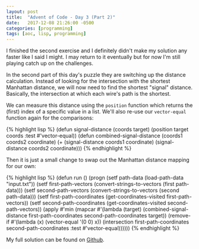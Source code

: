 ```yaml
---
layout: post
title:  "Advent of Code - Day 3 (Part 2)"
date:   2017-12-08 21:26:00 -0500
categories: [programming]
tags: [aoc, lisp, programming]
---
```


I finished the second exercise and I definitely didn't make my solution any faster like I said I might. I may return to it eventually but for now I'm still playing catch up on the challenges.

In the second part of this day's puzzle they are switching up the distance calculation. Instead of looking for the intersection with the shortest Manhattan distance, we will now need to find the shortest "signal" distance. Basically, the intersection at which each wire's path is the shortest.

We can measure this distance using the `position` function which returns the (first) index of a specific value in a list. We'll also re-use our `vector-equal` function again for the comparisons:

{% highlight lisp %}
(defun signal-distance (coords target)
    (position target coords :test #'vector-equal))
(defun combined-signal-distance (coords1 coords2 coordinate)
    (+ (signal-distance coords1 coordinate) (signal-distance coords2 coordinate)))
{% endhighlight %}

Then it is just a small change to swap out the Manhattan distance mapping for our own:

{% highlight lisp %}
(defun run ()
    (progn
        (setf path-data (load-path-data "input.txt"))
        (setf first-path-vectors (convert-strings-to-vectors (first path-data)))
        (setf second-path-vectors (convert-strings-to-vectors (second path-data)))
        (setf first-path-coordinates (get-coordinates-visited first-path-vectors))
        (setf second-path-coordinates (get-coordinates-visited second-path-vectors))
        (apply #'min
            (mapcar
                #'(lambda (target)
                    (combined-signal-distance 
                        first-path-coordinates
                        second-path-coordinates
                        target))
                (remove-if #'(lambda (x) (vector-equal '(0 0) x))
                    (intersection 
                        first-path-coordinates
                        second-path-coordinates
                        :test #'vector-equal))))))
{% endhighlight %}

My full solution can be found on [Github][gh].

[gh]: https://github.com/mattherman/advent-of-code-2019